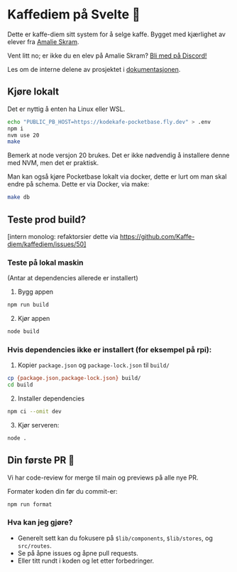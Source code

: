 # Kaffediem på Svelte 🧨

Dette er kaffe-diem sitt system for å selge kaffe. Bygget med kjærlighet av elever fra [Amalie Skram](https://www.amalieskram.vgs.no).

Vent litt no; er ikke du en elev på Amalie Skram? [Bli med på Discord!](https://discord.gg/HC6UMSfrJN)

Les om de interne delene av prosjektet i [dokumentasjonen](./docs/readme.md).

## Kjøre lokalt

Det er nyttig å enten ha Linux eller WSL.

```bash
echo "PUBLIC_PB_HOST=https://kodekafe-pocketbase.fly.dev" > .env
npm i
nvm use 20
make
```

Bemerk at node versjon 20 brukes. Det er ikke nødvendig å installere denne med NVM, men det er praktisk.

Man kan også kjøre Pocketbase lokalt via docker, dette er lurt om man skal endre på schema. Dette er via Docker, via make:

```bash
make db
```

## Teste prod build?

[intern monolog: refaktorsier dette via https://github.com/Kaffe-diem/kaffediem/issues/50]

### Teste på lokal maskin

(Antar at dependencies allerede er installert)

1. Bygg appen

```bash
npm run build
```

2. Kjør appen

```bash
node build
```

### Hvis dependencies ikke er installert (for eksempel på rpi):

1. Kopier `package.json` og `package-lock.json` til `build/`

```bash
cp {package.json,package-lock.json} build/
cd build
```

2. Installer dependencies

```bash
npm ci --omit dev
```

3. Kjør serveren:

```bash
node .
```

## Din første PR 🚀

Vi har code-review for merge til main og previews på alle nye PR.

Formater koden din før du commit-er:

```bash
npm run format
```

### Hva kan jeg gjøre?

- Generelt sett kan du fokusere på `$lib/components`, `$lib/stores`, og `src/routes`.
- Se på åpne issues og åpne pull requests.
- Eller titt rundt i koden og let etter forbedringer.
